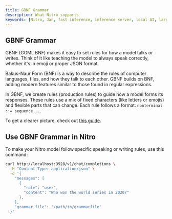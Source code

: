 ```yaml
---
title: GBNF Grammar
description: What Nitro supports
keywords: [Nitro, Jan, fast inference, inference server, local AI, large language model, OpenAI compatible, open source, llama]
---
```


## GBNF Grammar

GBNF (GGML BNF) makes it easy to set rules for how a model talks or writes. Think of it like teaching the model to always speak correctly, whether it's in emoji or proper JSON format.

Bakus-Naur Form (BNF) is a way to describe the rules of computer languages, files, and how they talk to each other. GBNF builds on BNF, adding modern features similar to those found in regular expressions.

In GBNF, we create rules (production rules) to guide how a model forms its responses. These rules use a mix of fixed characters (like letters or emojis) and flexible parts that can change. Each rule follows a format: `nonterminal ::= sequence...`.

To get a clearer picture, check out [this guide](https://github.com/ggerganov/llama.cpp/blob/master/grammars/README.md).

## Use GBNF Grammar in Nitro

To make your Nitro model follow specific speaking or writing rules, use this command:

```bash title="Nitro Inference With Grammar" {9}
curl http://localhost:3928/v1/chat/completions \
  -H "Content-Type: application/json" \
  -d '{
    "messages": [
      {
        "role": "user",
        "content": "Who won the world series in 2020?"
      },
    ],
    "grammar_file": "/path/to/grammarfile"
  }'
```

